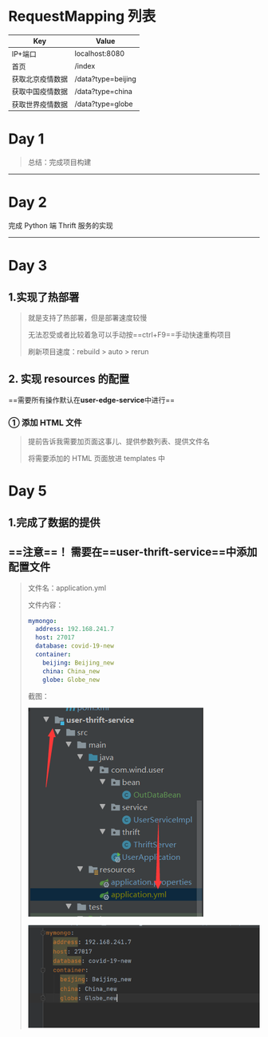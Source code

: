 # RequestMapping 列表

| Key              | Value              |
| ---------------- | ------------------ |
| IP+端口          | localhost:8080     |
| 首页             | /index             |
| 获取北京疫情数据 | /data?type=beijing |
| 获取中国疫情数据 | /data?type=china   |
| 获取世界疫情数据 | /data?type=globe   |

# Day 1

> 总结：完成项目构建

---

# Day 2

完成 Python 端 Thrift 服务的实现

---

# Day 3

## 1.实现了热部署

> 就是支持了热部署，但是部署速度较慢
>
> 无法忍受或者比较着急可以手动按==ctrl+F9==手动快速重构项目
>
> 刷新项目速度：rebuild > auto > rerun

## 2. 实现 resources 的配置

==需要所有操作默认在**user-edge-service**中进行==

### ① 添加 HTML 文件

> 提前告诉我需要加页面这事儿、提供参数列表、提供文件名
>
> 将需要添加的 HTML 页面放进 templates 中



# Day 5

## 1.完成了数据的提供

## ==注意==！ 需要在==user-thrift-service==中添加配置文件

> 文件名：application.yml
>
> 文件内容：
>
> ```yml
> mymongo:
>   address: 192.168.241.7
>   host: 27017
>   database: covid-19-new
>   container:
>     beijing: Beijing_new
>     china: China_new
>     globe: Globe_new
> ```
>
> 截图：
>
> ![image-20200728123938535](img/image-20200728123938535.png)
>
> ![image-20200728123945513](img/image-20200728123945513.png)